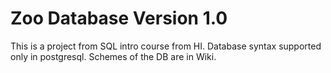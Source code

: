 # Zoo Database Version 1.0

This is a project from SQL intro course from HI. Database syntax supported only in postgresql.
Schemes of the DB are in Wiki.
